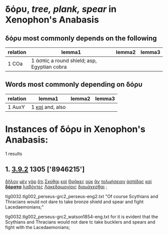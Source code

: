 # δόρυ, *tree, plank, spear*  in Xenophon's Anabasis
##  δόρυ most commonly depends on the following
| relation | lemma1 | lemma2 | lemma3  |
| --- | --- | --- | ---  |
| 1 COa | 1 ἀσπίς a round shield; asp, Egyptian cobra | 
## Words most commonly depending on δόρυ
| relation | lemma1 | lemma2 | lemma3  |
| --- | --- | --- | ---  |
| 1 AuxY | 1 [καί](https://github.com/gregorycrane/CrosbySchaeffer2.0/tree/main/chaps/vocpassages/δόρυ-deps.md#-δόρυ-AuxY-καί) and, also | 
# Instances of δόρυ in Xenophon's Anabasis:
1 results
## 1. [3.9.2](https://beyond-translation.perseus.org/reader/urn:cts:greekLit:tlg0032.002.perseus-grc2:3.9.2?mode=syntax-trees) 1305 ['8946215']
[δῆλον](https://atlas-test.fly.dev/morphology/lemmas/?lang=grc&q=δῆλος "δῆλος a-s---nn- visible, conspicuous") [μὲν](https://atlas-test.fly.dev/morphology/lemmas/?lang=grc&q=μέν "μέν d-------- on the one hand, on the other hand") [γὰρ](https://atlas-test.fly.dev/morphology/lemmas/?lang=grc&q=γάρ "γάρ d-------- for") [ὅτι](https://atlas-test.fly.dev/morphology/lemmas/?lang=grc&q=ὅτι "ὅτι c-------- adv. + superl., as...as possible; ὅτι μή except") [Σκύθαι](https://atlas-test.fly.dev/morphology/lemmas/?lang=grc&q=Σκύθης "Σκύθης n-p---mn- a Scythian") [καὶ](https://atlas-test.fly.dev/morphology/lemmas/?lang=grc&q=καί "καί b-------- and, also") [Θρᾷκες](https://atlas-test.fly.dev/morphology/lemmas/?lang=grc&q=Θρᾷξ "Θρᾷξ n-p---mn- a Thracian") [οὐκ](https://atlas-test.fly.dev/morphology/lemmas/?lang=grc&q=οὐ "οὐ d-------- not") [ἂν](https://atlas-test.fly.dev/morphology/lemmas/?lang=grc&q=ἄν "ἄν d-------- modal particle") [τολμήσειαν](https://atlas-test.fly.dev/morphology/lemmas/?lang=grc&q=τολμάω "τολμάω v3paoa--- to undertake, take heart") [ἀσπίδας](https://atlas-test.fly.dev/morphology/lemmas/?lang=grc&q=ἀσπίς "ἀσπίς n-p---fa- a round shield; asp, Egyptian cobra") [καὶ](https://atlas-test.fly.dev/morphology/lemmas/?lang=grc&q=καί "καί b-------- and, also") **[δόρατα](https://atlas-test.fly.dev/morphology/lemmas/?lang=grc&q=δόρυ "δόρυ n-p---na- tree, plank, spear")** [λαβόντες](https://atlas-test.fly.dev/morphology/lemmas/?lang=grc&q=λαμβάνω "λαμβάνω v-papamn- to take, seize, receive") [Λακεδαιμονίοις](https://atlas-test.fly.dev/morphology/lemmas/?lang=grc&q=Λακεδαιμόνιος "Λακεδαιμόνιος a-p---md- Spartan") [διαμάχεσθαι](https://atlas-test.fly.dev/morphology/lemmas/?lang=grc&q=διαμάχομαι "διαμάχομαι v--pne--- to fight") [·](https://atlas-test.fly.dev/morphology/lemmas/?lang=grc&q=· "· u-------- NoDef") 


tlg0032.tlg002_perseus-grc2_perseus-eng2.txt "Of course Scythians and Thracians would not dare to take bronze shield and spear and fight Lacedaemonians;" 

tlg0032.tlg002_perseus-grc2_watson1854-eng.txt for it is evident that the Scythians and Thracians would not dare tc take bucklers and spears and fight with the Lacedaemonians; 

